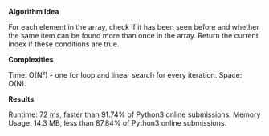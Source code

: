 **Algorithm Idea**

For each element in the array, check if it has been seen before and 
whether the same item can be found more than once in the array. Return 
the current index if these conditions are true. 

**Complexities**

Time: O(N²) - one for loop and linear search for every iteration. 
Space: O(N).

**Results**

Runtime: 72 ms, faster than 91.74% of Python3 online submissions.
Memory Usage: 14.3 MB, less than 87.84% of Python3 online submissions.
